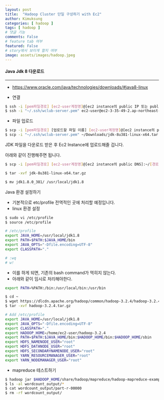```yaml
---
layout: post
title:  "Hadoop Cluster 단일 구성하기 with Ec2"
author: Kimuksung
categories: [ hadoop ]
tags: [ hadoop ]
# 댓글 기능
comments: False
# feature tab 여부
featured: False
# story에서 보이게 할지 여부
image: assets/images/hadoop.jpeg
---
```


#### Java Jdk 8 다운로드
---

- https://www.oracle.com/java/technologies/downloads/#java8-linux

- 연결
```bash
$ ssh -i [pem파일경로] [ec2-user계정명]@[ec2 instance의 public IP 또는 public DNS]
$ ssh -i "~/.ssh/wclub-server.pem" ec2-user@ec2-3-35-49-2.ap-northeast-2.compute.amazonaws.com
```

- 파일 업로드

```bash
$ scp -i [pem파일경로] [업로드할 파일 이름] [ec2-user계정명]@[ec2 instance의 public DNS]:~/[경로]
$ scp -i "~/.ssh/wclub-server.pem" ~/Downloads/jdk-8u381-linux-x64.tar.gz ec2-user@ec2-3-35-49-2.ap-northeast-2.compute.amazonaws.com:~/download
```

JDK 파일을 다운로드 받은 후 Ec2 Instance에 업로드해줄 겁니다.

아래와 같이 진행해주면 됩니다.

```bash
$ scp -i [pem파일경로] [ec2-user계정명]@[ec2 instance의 public DNS]:~/[경로] [다운로드 파일의 로컬 경로]
```

```bash
$ tar -xvf jdk-8u381-linux-x64.tar.gz
```

```bash
$ mv jdk1.8.0_381/ /usr/local/jdk1.8
```

Java 환경 설정하기

- 기본적으로 etc/profile 전역적인 곳에 처리할 예정입니다.
- linux 환경 설정

```bash
$ sudo vi /etc/profile
$ source /etc/profile
```

```bash
# /etc/profile
export JAVA_HOME=/usr/local/jdk1.8
export PATH=$PATH:$JAVA_HOME/bin
export JAVA_OPTS="-Dfile.encoding=UTF-8"
export CLASSPATH="."

# :wq
# w!
```

- 이를 하게 되면, 기존의 bash command가 먹히지 않는다.
- 아래와 같이 임시로 처리해야한다.

```bash
export PATH=%PATH:/bin:/usr/local/bin:/usr/bin
```

```bash
$ cd ~
$ wget https://dlcdn.apache.org/hadoop/common/hadoop-3.2.4/hadoop-3.2.4.tar.gz
$ tar -xvf hadoop-3.2.4.tar.gz
```

```bash
# Add /etc/profile
export JAVA_HOME=/usr/local/jdk1.8
export JAVA_OPTS="-Dfile.encoding=UTF-8"
export CLASSPATH="."
export HADOOP_HOME=/home/ec2-user/hadoop-3.2.4
export PATH=$PATH:$JAVA_HOME/bin:$HADOOP_HOME/bin:$HADOOP_HOME/sbin
export HDFS_NAMENODE_USER="root"
export HDFS_DATANODE_USER="root"
export HDFS_SECONDARYNAMENODE_USER="root"
export YARN_RESOURCEMANAGER_USER="root"
export YARN_NODEMANAGER_USER="root"
```

- mapreduce 테스트하기

```bash
$ hadoop jar $HADOOP_HOME/share/hadoop/mapreduce/hadoop-mapreduce-examples-3.2.4.jar wordcount $HADOOP_HOME/etc/hadoop/hadoop-env.sh wordcount_output
$ ls -al wordcount_output/*
$ cat wordcount_output/part-r-00000
$ rm -rf wordcount_output/
```
